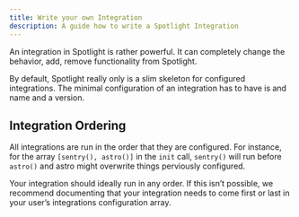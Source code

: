 ```yaml
---
title: Write your own Integration
description: A guide how to write a Spotlight Integration
---
```


An integration in Spotlight is rather powerful. It can completely change the behavior, add, remove functionality from
Spotlight.

By default, Spotlight really only is a slim skeleton for configured integrations. The minimal configuration of an
integration has to have is and name and a version.

## Integration Ordering

All integrations are run in the order that they are configured. For instance, for the array `[sentry(), astro()]` in the
`init` call, `sentry()` will run before `astro()` and astro might overwrite things perviously configured.

Your integration should ideally run in any order. If this isn’t possible, we recommend documenting that your integration
needs to come first or last in your user’s integrations configuration array.
